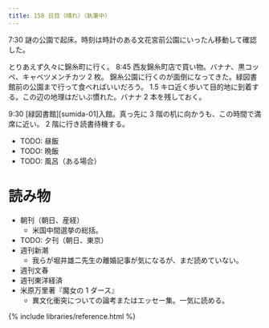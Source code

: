 ```yaml
---
title: 158 日目（晴れ）（執筆中）
---
```


7:30 謎の公園で起床。時刻は時計のある文花宮前公園にいったん移動して確認した。

とりあえず久々に錦糸町に行く。
8:45 西友錦糸町店で買い物。バナナ、黒コッペ、キャベツメンチカツ 2 枚。
錦糸公園に行くのが面倒になってきた。緑図書館前の公園まで行って食べればいいだろう。
1.5 キロ近く歩いて目的地に到着する。この辺の地理はだいぶ慣れた。バナナ 2 本を残しておく。

9:30 [緑図書館][sumida-01]入館。真っ先に 3 階の机に向かうも、この時間で満席に近い。
2 階に行き読書待機する。

* TODO: 昼飯
* TODO: 晩飯
* TODO: 風呂（ある場合）

# 読み物

* 朝刊（朝日、産経）
  * 米国中間選挙の総括。
* TODO: 夕刊（朝日、東京）
* 週刊新潮
  * 我らが堀井雄二先生の離婚記事が気になるが、まだ読めていない。
* 週刊文春
* 週刊東洋経済
* 米原万里著『魔女の 1 ダース』
  * 異文化衝突についての論考またはエッセー集。一気に読める。

{% include libraries/reference.html %}
